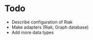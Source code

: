 # Todo

* Describe configuration of Riak
* Make adapters (Riak, Graph database)
* Add more data types

